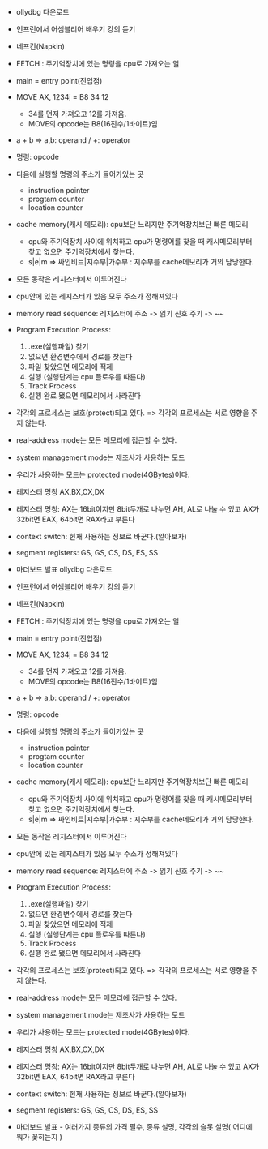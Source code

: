 * ollydbg 다운로드
* 인프런에서 어셈블리어 배우기 강의 듣기
* 네프킨(Napkin)

* FETCH : 주기억장치에 있는 명령을 cpu로 가져오는 일
* main = entry point(진입점)
* MOVE AX, 1234j = B8 34 12
  * 34를 먼저 가져오고 12를 가져옴.
  * MOVE의 opcode는 B8(16진수/1바이트)임
* a + b => a,b: operand / +: operator
* 명령: opcode
* 다음에 실행할 명령의 주소가 들어가있는 곳
    * instruction pointer
    * progtam counter
    * location counter
* cache memory(캐시 메모리): cpu보단 느리지만 주기억장치보단 빠른 메모리
    * cpu와 주기억장치 사이에 위치하고 cpu가 명령어를 찾을 때 캐시메모리부터 찾고 없으면 주기억장치에서 찾는다.
    * s|e|m  => 싸인비트|지수부|가수부 : 지수부를 cache메모리가 거의 담당한다.
* 모든 동작은 레지스터에서 이루어진다
* cpu안에 있는 레지스터가 있음 모두 주소가 정해져있다
* memory read sequence: 레지스터에 주소 -> 읽기 신호 주기 ->  ~~
* Program Execution Process:
   1. .exe(실행파일) 찾기
   2. 없으면 환경변수에서 경로를 찾는다
   3. 파일 찾았으면 메모리에 적제
   4. 실행 (실행단계는 cpu 플로우를 따른다)
   5. Track Process
   6. 실행 완료 됐으면 메모리에서 사라진다

* 각각의 프로세스는 보호(protect)되고 있다. => 각각의 프로세스는 서로 영향을 주지 않는다.
* real-address mode는 모든 메모리에 접근할 수 있다.
* system management mode는 제조사가 사용하는 모드
* 우리가 사용하는 모드는 protected mode(4GBytes)이다.
* 레지스터 명칭 AX,BX,CX,DX
* 레지스터 명칭: AX는 16bit이지만 8bit두개로 나누면 AH, AL로 나눌 수 있고 AX가 32bit면 EAX, 64bit면 RAX라고 부른다
* context switch: 현재 사용하는 정보로 바꾼다.(알아보자)
* segment registers: GS, GS, CS, DS, ES, SS
* 마더보드 발표 ollydbg 다운로드
* 인프런에서 어셈블리어 배우기 강의 듣기
* 네프킨(Napkin)

* FETCH : 주기억장치에 있는 명령을 cpu로 가져오는 일
* main = entry point(진입점)
* MOVE AX, 1234j = B8 34 12
  * 34를 먼저 가져오고 12를 가져옴.
  * MOVE의 opcode는 B8(16진수/1바이트)임
* a + b => a,b: operand / +: operator
* 명령: opcode
* 다음에 실행할 명령의 주소가 들어가있는 곳
    * instruction pointer
    * progtam counter
    * location counter
* cache memory(캐시 메모리): cpu보단 느리지만 주기억장치보단 빠른 메모리
    * cpu와 주기억장치 사이에 위치하고 cpu가 명령어를 찾을 때 캐시메모리부터 찾고 없으면 주기억장치에서 찾는다.
    * s|e|m  => 싸인비트|지수부|가수부 : 지수부를 cache메모리가 거의 담당한다.
* 모든 동작은 레지스터에서 이루어진다
* cpu안에 있는 레지스터가 있음 모두 주소가 정해져있다
* memory read sequence: 레지스터에 주소 -> 읽기 신호 주기 ->  ~~
* Program Execution Process:
   1. .exe(실행파일) 찾기
   2. 없으면 환경변수에서 경로를 찾는다
   3. 파일 찾았으면 메모리에 적제
   4. 실행 (실행단계는 cpu 플로우를 따른다)
   5. Track Process
   6. 실행 완료 됐으면 메모리에서 사라진다

* 각각의 프로세스는 보호(protect)되고 있다. => 각각의 프로세스는 서로 영향을 주지 않는다.
* real-address mode는 모든 메모리에 접근할 수 있다.
* system management mode는 제조사가 사용하는 모드
* 우리가 사용하는 모드는 protected mode(4GBytes)이다.
* 레지스터 명칭 AX,BX,CX,DX
* 레지스터 명칭: AX는 16bit이지만 8bit두개로 나누면 AH, AL로 나눌 수 있고 AX가 32bit면 EAX, 64bit면 RAX라고 부른다
* context switch: 현재 사용하는 정보로 바꾼다.(알아보자)
* segment registers: GS, GS, CS, DS, ES, SS
* 마더보드 발표 - 여러가지 종류의 가격 필수, 종류 설명, 각각의 슬롯 설명( 어디에 뭐가 꽃히는지 )
